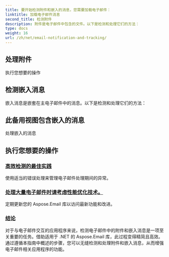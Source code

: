 ```yaml
---
title: 要开始检测附件和嵌入的消息，您需要加载电子邮件：
linktitle: 加载电子邮件消息
second_title: 检测附件
description: 附件是电子邮件中包含的文件。以下是检测和处理它们的方法：
type: docs
weight: 16
url: /zh/net/email-notification-and-tracking/
---
```


## 处理附件

执行您想要的操作

## 检测嵌入消息

嵌入消息是嵌套在主电子邮件中的消息。以下是检测和处理它们的方法：

## 此备用视图包含嵌入的消息

处理嵌入的消息

## 执行您想要的操作
### [高效检测的最佳实践](./receiving-email-notifications-with-csharp-code/)
使用适当的错误处理来管理电子邮件处理期间的异常。
### [处理大量电子邮件时请考虑性能优化技术。](./requesting-email-read-receipts-using-csharp-code/)
定期更新您的 Aspose.Email 库以访问最新功能和改进。
### [结论](./tracking-email-document-conversion-progress-with-csharp-code/)
对于与电子邮件交互的应用程序来说，检测电子邮件中的附件和嵌入消息是一项至关重要的任务。借助适用于 .NET 的 Aspose.Email 库，此过程变得精简且高效。通过遵循本指南中概述的步骤，您可以无缝检测和处理附件和嵌入消息，从而增强电子邮件相关应用程序的功能。